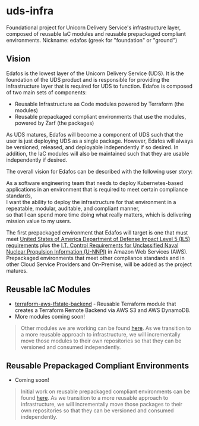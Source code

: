 # uds-infra
Foundational project for Unicorn Delivery Service's infrastructure layer, composed of reusable IaC modules and reusable prepackaged compliant environments. Nickname: edafos (greek for "foundation" or "ground")

## Vision

Edafos is the lowest layer of the Unicorn Delivery Service (UDS). It is the foundation of the UDS product and is responsible for providing the infrastructure layer that is required for UDS to function. Edafos is composed of two main sets of components:

* Reusable Infrastructure as Code modules powered by Terraform (the modules)
* Reusable prepackaged compliant environments that use the modules, powered by Zarf (the packages)

As UDS matures, Edafos will become a component of UDS such that the user is just deploying UDS as a single package. However, Edafos will always be versioned, released, and deployable independently if so desired. In addition, the IaC modules will also be maintained such that they are usable independently if desired.

The overall vision for Edafos can be described with the following user story:

As a software engineering team that needs to deploy Kubernetes-based applications in an environment that is required to meet certain compliance standards,  
I want the ability to deploy the infrastructure for that environment in a repeatable, modular, auditable, and compliant manner,  
so that I can spend more time doing what really matters, which is delivering mission value to my users.

The first prepackaged environment that Edafos will target is one that must meet [United States of America Department of Defense Impact Level 5 (IL5) requirements](https://cic.gsa.gov/basics/cloud-security) plus the [I.T. Control Requirements for Unclassified Naval Nuclear Propulsion Information (U-NNPI)](https://irp.fas.org/doddir/navy/opnavinst/n9210_3.pdf) in Amazon Web Services (AWS). Prepackaged environments that meet other compliance standards and in other Cloud Service Providers and On-Premise, will be added as the project matures.

## Reusable IaC Modules

* [terraform-aws-tfstate-backend](https://github.com/defenseunicorns/terraform-aws-tfstate-backend) - Reusable Terraform module that creates a Terraform Remote Backend via AWS S3 and AWS DynamoDB.
* More modules coming soon!

> Other modules we are working can be found [here](https://github.com/defenseunicorns/iac/tree/main/modules). As we transition to a more reusable approach to infrastructure, we will incrementally move those modules to their own repositories so that they can be versioned and consumed independently.


## Reusable Prepackaged Compliant Environments

* Coming soon!

> Initial work on reusable prepackaged compliant environments can be found [here](https://github.com/defenseunicorns/iac/tree/main/examples/zarf-complete-example). As we transition to a more reusable approach to infrastructure, we will incrementally move those packages to their own repositories so that they can be versioned and consumed independently.
